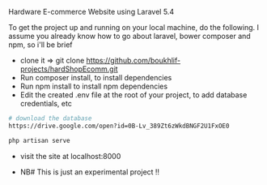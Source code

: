 Hardware E-commerce Website using Laravel 5.4

To get the project up and running on your local machine, do the following. I assume you already know how to go about laravel, bower composer and npm, so i'll be brief

- clone it => git clone https://github.com/boukhlif-projects/hardShopEcomm.git
- Run composer install, to install dependencies
- Run npm install to install npm dependencies
- Edit the created .env file at the root of your project, to add database credentials, etc
```bash
# download the database
https://drive.google.com/open?id=0B-Lv_389Zt6zWkdBNGF2U1FxOE0
```
```bash
php artisan serve
```
- visit the site at localhost:8000

- NB# This is just an experimental project !!
